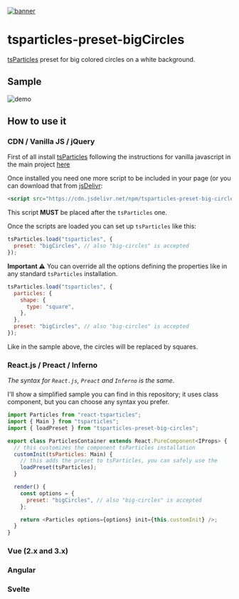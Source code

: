 [![banner](https://particles.js.org/images/banner2.png)](https://particles.js.org)

# tsparticles-preset-bigCircles

[tsParticles](https://github.com/matteobruni/tsparticles) preset for big colored circles on a white background.

## Sample

![demo](https://raw.githubusercontent.com/matteobruni/tsparticles/v1/presets/bigCircles/images/sample.png)

## How to use it

### CDN / Vanilla JS / jQuery

First of all install [tsParticles](https://github.com/matteobruni/tsparticles) following the instructions for vanilla javascript in the main project [here](https://github.com/matteobruni/tsparticles)

Once installed you need one more script to be included in your page (or you can download that from [jsDelivr](https://www.jsdelivr.com/package/npm/tsparticles-preset-big-circles):

```html
<script src="https://cdn.jsdelivr.net/npm/tsparticles-preset-big-circles"></script>
```

This script **MUST** be placed after the `tsParticles` one.

Once the scripts are loaded you can set up `tsParticles` like this:

```javascript
tsParticles.load("tsparticles", {
  preset: "bigCircles", // also "big-circles" is accepted
});
```

**Important ⚠️**
You can override all the options defining the properties like in any standard `tsParticles` installation.

```javascript
tsParticles.load("tsparticles", {
  particles: {
    shape: {
      type: "square",
    },
  },
  preset: "bigCircles", // also "big-circles" is accepted
});
```

Like in the sample above, the circles will be replaced by squares.

### React.js / Preact / Inferno

_The syntax for `React.js`, `Preact` and `Inferno` is the same_.

I'll show a simplified sample you can find in this repository; it uses class component, but you can choose any syntax you prefer.

```javascript
import Particles from "react-tsparticles";
import { Main } from "tsparticles";
import { loadPreset } from "tsparticles-preset-big-circles";

export class ParticlesContainer extends React.PureComponent<IProps> {
  // this customizes the component tsParticles installation
  customInit(tsParticles: Main) {
    // this adds the preset to tsParticles, you can safely use the
    loadPreset(tsParticles);
  }

  render() {
    const options = {
      preset: "bigCircles", // also "big-circles" is accepted
    };

    return <Particles options={options} init={this.customInit} />;
  }
}
```

### Vue (2.x and 3.x)

### Angular

### Svelte
